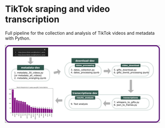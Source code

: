 # TikTok sraping and video transcription

Full pipeline for the collection and analysis of TikTok videos and metadata with Python.  

![Project's work flow.](abstract_2.png)